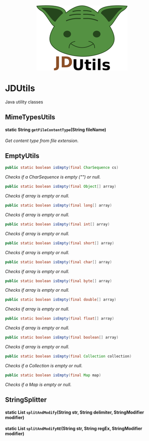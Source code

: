 <p align="center">
  <img src="docs/logo/JDUtils.png" alt="JDUtils">
</p>

# JDUtils
Java utility classes

## MimeTypesUtils

#### static String `getFileContentType`(String fileName)

*Get content type from file extension.*

## EmptyUtils

```java
public static boolean isEmpty(final CharSequence cs) 
```
*Checks if a CharSequence is empty ("") or null.*
```java
public static boolean isEmpty(final Object[] array) 
```
*Checks if array is empty or null.*
```java
public static boolean isEmpty(final long[] array) 
```
*Checks if array is empty or null.*
```java
public static boolean isEmpty(final int[] array) 
```
*Checks if array is empty or null.*
```java
public static boolean isEmpty(final short[] array) 
```
*Checks if array is empty or null.*
```java
public static boolean isEmpty(final char[] array) 
```
*Checks if array is empty or null.*
```java
public static boolean isEmpty(final byte[] array) 
```
*Checks if array is empty or null.*
```java
public static boolean isEmpty(final double[] array) 
```
*Checks if array is empty or null.*
```java
public static boolean isEmpty(final float[] array) 
```
*Checks if array is empty or null.*
```java
public static boolean isEmpty(final boolean[] array) 
```
*Checks if array is empty or null.*
```java
public static boolean isEmpty(final Collection collection) 
```
*Checks if a Collection is empty or null.*
```java
public static boolean isEmpty(final Map map)
```
*Checks if a Map is empty or null.*

## StringSplitter

#### static List<String> `splitAndModify`(String str, String delimiter, StringModifier modifier)

#### static List<String> `splitAndModifyRE`(String str, String regEx, StringModifier modifier)
